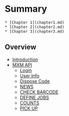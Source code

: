 # Summary

```
* [Chapter 1](chapter1.md)
* [Chapter 2](chapter2.md)
* [Chapter 3](chapter3.md)
```

## Overview

* [Introduction](README.md)
* [MXM API](mxm-api.md)
  * [Login](mxm-api/login-api.md)
  * [User Info](mxm-api/user-info-api.md)
  * [Dispose Code ](mxm-api/dispose-code-api.md)
  * [NEWS ](mxm-api/news-api.md)
  * [CHECK BARCODE ](mxm-api/check-barcode-api.md)
  * [DEFINE JOBS ](mxm-api/define-jobs-api.md)
  * [COUNTS ](mxm-api/counts-api.md)
  * [PICK UP](mxm-api/pick-up.md)



